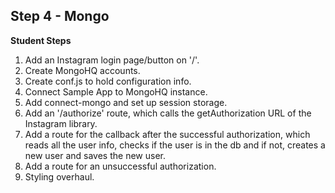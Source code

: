 ## Step 4 - Mongo

__Student Steps__

1. Add an Instagram login page/button on '/'.
2. Create MongoHQ accounts.
3. Create conf.js to hold configuration info.
4. Connect Sample App to MongoHQ instance.
5. Add connect-mongo and set up session storage.
6. Add an '/authorize' route, which calls the getAuthorization URL of the Instagram library.
7. Add a route for the callback after the successful authorization, which reads all the user info, checks if the user is in the db and if not, creates a new user and saves the new user.
8. Add a route for an unsuccessful authorization.
9. Styling overhaul. 

